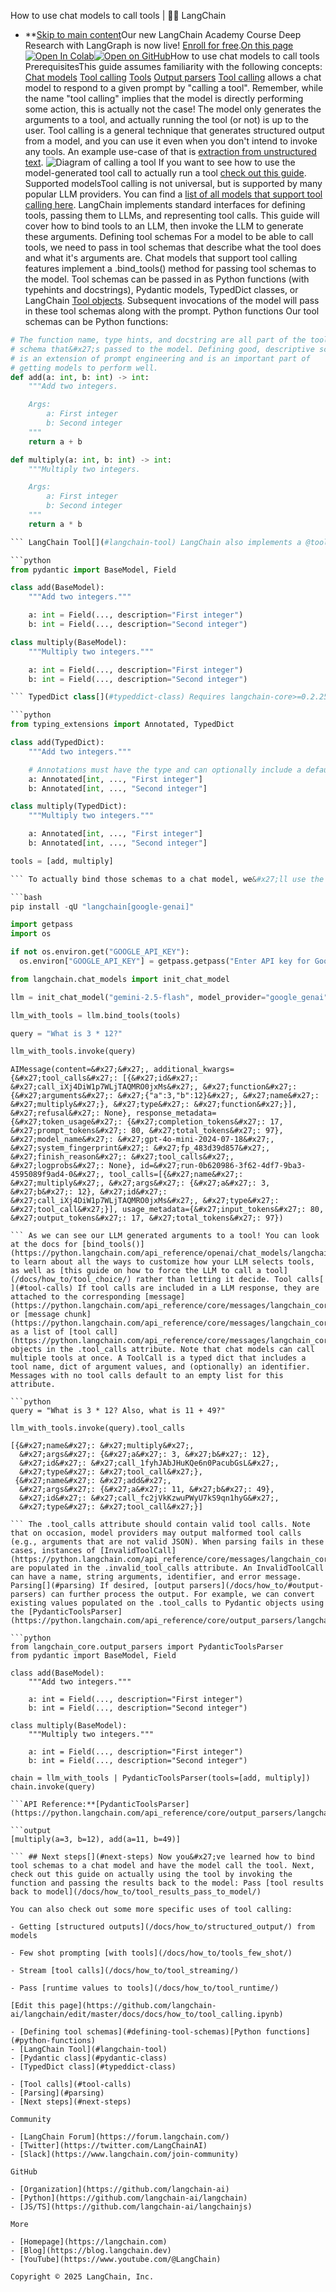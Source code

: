 How to use chat models to call tools | 🦜️🔗 LangChain
- **[Skip to main content](#__docusaurus_skipToContent_fallback)Our new LangChain Academy Course Deep Research with LangGraph is now live! [Enroll for free](https://academy.langchain.com/courses/deep-research-with-langgraph/?utm_medium=internal&utm_source=docs&utm_campaign=q3-2025_deep-research-course_co).[On this page![Open In Colab ](https://colab.research.google.com/assets/colab-badge.svg)](https://colab.research.google.com/github/langchain-ai/langchain/blob/master/docs/docs/how_to/tool_calling.ipynb)[![Open on GitHub ](https://img.shields.io/badge/Open%20on%20GitHub-grey?logo=github&logoColor=white)](https://github.com/langchain-ai/langchain/blob/master/docs/docs/how_to/tool_calling.ipynb)How to use chat models to call tools PrerequisitesThis guide assumes familiarity with the following concepts: [Chat models](/docs/concepts/chat_models/) [Tool calling](/docs/concepts/tool_calling/) [Tools](/docs/concepts/tools/) [Output parsers](/docs/concepts/output_parsers/) [Tool calling](/docs/concepts/tool_calling/) allows a chat model to respond to a given prompt by "calling a tool". Remember, while the name "tool calling" implies that the model is directly performing some action, this is actually not the case! The model only generates the arguments to a tool, and actually running the tool (or not) is up to the user. Tool calling is a general technique that generates structured output from a model, and you can use it even when you don&#x27;t intend to invoke any tools. An example use-case of that is [extraction from unstructured text](/docs/tutorials/extraction/). ![Diagram of calling a tool ](/assets/images/tool_call-8d4a8b18e90cacd03f62e94071eceace.png) If you want to see how to use the model-generated tool call to actually run a tool [check out this guide](/docs/how_to/tool_results_pass_to_model/). Supported modelsTool calling is not universal, but is supported by many popular LLM providers. You can find a [list of all models that support tool calling here](/docs/integrations/chat/). LangChain implements standard interfaces for defining tools, passing them to LLMs, and representing tool calls. This guide will cover how to bind tools to an LLM, then invoke the LLM to generate these arguments. Defining tool schemas[​](#defining-tool-schemas) For a model to be able to call tools, we need to pass in tool schemas that describe what the tool does and what it&#x27;s arguments are. Chat models that support tool calling features implement a .bind_tools() method for passing tool schemas to the model. Tool schemas can be passed in as Python functions (with typehints and docstrings), Pydantic models, TypedDict classes, or LangChain [Tool objects](https://python.langchain.com/api_reference/core/tools/langchain_core.tools.base.BaseTool.html#basetool). Subsequent invocations of the model will pass in these tool schemas along with the prompt. Python functions[​](#python-functions) Our tool schemas can be Python functions:

```python
# The function name, type hints, and docstring are all part of the tool
# schema that&#x27;s passed to the model. Defining good, descriptive schemas
# is an extension of prompt engineering and is an important part of
# getting models to perform well.
def add(a: int, b: int) -> int:
    """Add two integers.

    Args:
        a: First integer
        b: Second integer
    """
    return a + b

def multiply(a: int, b: int) -> int:
    """Multiply two integers.

    Args:
        a: First integer
        b: Second integer
    """
    return a * b

``` LangChain Tool[​](#langchain-tool) LangChain also implements a @tool decorator that allows for further control of the tool schema, such as tool names and argument descriptions. See the how-to guide [here](/docs/how_to/custom_tools/#creating-tools-from-functions) for details. Pydantic class[​](#pydantic-class) You can equivalently define the schemas without the accompanying functions using [Pydantic](https://docs.pydantic.dev). Note that all fields are required unless provided a default value.

```python
from pydantic import BaseModel, Field

class add(BaseModel):
    """Add two integers."""

    a: int = Field(..., description="First integer")
    b: int = Field(..., description="Second integer")

class multiply(BaseModel):
    """Multiply two integers."""

    a: int = Field(..., description="First integer")
    b: int = Field(..., description="Second integer")

``` TypedDict class[​](#typeddict-class) Requires langchain-core>=0.2.25 Or using TypedDicts and annotations:

```python
from typing_extensions import Annotated, TypedDict

class add(TypedDict):
    """Add two integers."""

    # Annotations must have the type and can optionally include a default value and description (in that order).
    a: Annotated[int, ..., "First integer"]
    b: Annotated[int, ..., "Second integer"]

class multiply(TypedDict):
    """Multiply two integers."""

    a: Annotated[int, ..., "First integer"]
    b: Annotated[int, ..., "Second integer"]

tools = [add, multiply]

``` To actually bind those schemas to a chat model, we&#x27;ll use the .bind_tools() method. This handles converting the add and multiply schemas to the proper format for the model. The tool schema will then be passed it in each time the model is invoked. Select [chat model](/docs/integrations/chat/):Google Gemini▾[OpenAI](#)[Anthropic](#)[Azure](#)[Google Gemini](#)[Google Vertex](#)[AWS](#)[Groq](#)[Cohere](#)[NVIDIA](#)[Fireworks AI](#)[Mistral AI](#)[Together AI](#)[IBM watsonx](#)[Databricks](#)[xAI](#)[Perplexity](#)[DeepSeek](#)

```bash
pip install -qU "langchain[google-genai]"

```

```python
import getpass
import os

if not os.environ.get("GOOGLE_API_KEY"):
  os.environ["GOOGLE_API_KEY"] = getpass.getpass("Enter API key for Google Gemini: ")

from langchain.chat_models import init_chat_model

llm = init_chat_model("gemini-2.5-flash", model_provider="google_genai")

```

```python
llm_with_tools = llm.bind_tools(tools)

query = "What is 3 * 12?"

llm_with_tools.invoke(query)

```

```output
AIMessage(content=&#x27;&#x27;, additional_kwargs={&#x27;tool_calls&#x27;: [{&#x27;id&#x27;: &#x27;call_iXj4DiW1p7WLjTAQMRO0jxMs&#x27;, &#x27;function&#x27;: {&#x27;arguments&#x27;: &#x27;{"a":3,"b":12}&#x27;, &#x27;name&#x27;: &#x27;multiply&#x27;}, &#x27;type&#x27;: &#x27;function&#x27;}], &#x27;refusal&#x27;: None}, response_metadata={&#x27;token_usage&#x27;: {&#x27;completion_tokens&#x27;: 17, &#x27;prompt_tokens&#x27;: 80, &#x27;total_tokens&#x27;: 97}, &#x27;model_name&#x27;: &#x27;gpt-4o-mini-2024-07-18&#x27;, &#x27;system_fingerprint&#x27;: &#x27;fp_483d39d857&#x27;, &#x27;finish_reason&#x27;: &#x27;tool_calls&#x27;, &#x27;logprobs&#x27;: None}, id=&#x27;run-0b620986-3f62-4df7-9ba3-4595089f9ad4-0&#x27;, tool_calls=[{&#x27;name&#x27;: &#x27;multiply&#x27;, &#x27;args&#x27;: {&#x27;a&#x27;: 3, &#x27;b&#x27;: 12}, &#x27;id&#x27;: &#x27;call_iXj4DiW1p7WLjTAQMRO0jxMs&#x27;, &#x27;type&#x27;: &#x27;tool_call&#x27;}], usage_metadata={&#x27;input_tokens&#x27;: 80, &#x27;output_tokens&#x27;: 17, &#x27;total_tokens&#x27;: 97})

``` As we can see our LLM generated arguments to a tool! You can look at the docs for [bind_tools()](https://python.langchain.com/api_reference/openai/chat_models/langchain_openai.chat_models.base.BaseChatOpenAI.html#langchain_openai.chat_models.base.BaseChatOpenAI.bind_tools) to learn about all the ways to customize how your LLM selects tools, as well as [this guide on how to force the LLM to call a tool](/docs/how_to/tool_choice/) rather than letting it decide. Tool calls[​](#tool-calls) If tool calls are included in a LLM response, they are attached to the corresponding [message](https://python.langchain.com/api_reference/core/messages/langchain_core.messages.ai.AIMessage.html#langchain_core.messages.ai.AIMessage) or [message chunk](https://python.langchain.com/api_reference/core/messages/langchain_core.messages.ai.AIMessageChunk.html#langchain_core.messages.ai.AIMessageChunk) as a list of [tool call](https://python.langchain.com/api_reference/core/messages/langchain_core.messages.tool.ToolCall.html#langchain_core.messages.tool.ToolCall) objects in the .tool_calls attribute. Note that chat models can call multiple tools at once. A ToolCall is a typed dict that includes a tool name, dict of argument values, and (optionally) an identifier. Messages with no tool calls default to an empty list for this attribute.

```python
query = "What is 3 * 12? Also, what is 11 + 49?"

llm_with_tools.invoke(query).tool_calls

```

```output
[{&#x27;name&#x27;: &#x27;multiply&#x27;,
  &#x27;args&#x27;: {&#x27;a&#x27;: 3, &#x27;b&#x27;: 12},
  &#x27;id&#x27;: &#x27;call_1fyhJAbJHuKQe6n0PacubGsL&#x27;,
  &#x27;type&#x27;: &#x27;tool_call&#x27;},
 {&#x27;name&#x27;: &#x27;add&#x27;,
  &#x27;args&#x27;: {&#x27;a&#x27;: 11, &#x27;b&#x27;: 49},
  &#x27;id&#x27;: &#x27;call_fc2jVkKzwuPWyU7kS9qn1hyG&#x27;,
  &#x27;type&#x27;: &#x27;tool_call&#x27;}]

``` The .tool_calls attribute should contain valid tool calls. Note that on occasion, model providers may output malformed tool calls (e.g., arguments that are not valid JSON). When parsing fails in these cases, instances of [InvalidToolCall](https://python.langchain.com/api_reference/core/messages/langchain_core.messages.tool.InvalidToolCall.html#langchain_core.messages.tool.InvalidToolCall) are populated in the .invalid_tool_calls attribute. An InvalidToolCall can have a name, string arguments, identifier, and error message. Parsing[​](#parsing) If desired, [output parsers](/docs/how_to/#output-parsers) can further process the output. For example, we can convert existing values populated on the .tool_calls to Pydantic objects using the [PydanticToolsParser](https://python.langchain.com/api_reference/core/output_parsers/langchain_core.output_parsers.openai_tools.PydanticToolsParser.html):

```python
from langchain_core.output_parsers import PydanticToolsParser
from pydantic import BaseModel, Field

class add(BaseModel):
    """Add two integers."""

    a: int = Field(..., description="First integer")
    b: int = Field(..., description="Second integer")

class multiply(BaseModel):
    """Multiply two integers."""

    a: int = Field(..., description="First integer")
    b: int = Field(..., description="Second integer")

chain = llm_with_tools | PydanticToolsParser(tools=[add, multiply])
chain.invoke(query)

```API Reference:**[PydanticToolsParser](https://python.langchain.com/api_reference/core/output_parsers/langchain_core.output_parsers.openai_tools.PydanticToolsParser.html)

```output
[multiply(a=3, b=12), add(a=11, b=49)]

``` ## Next steps[​](#next-steps) Now you&#x27;ve learned how to bind tool schemas to a chat model and have the model call the tool. Next, check out this guide on actually using the tool by invoking the function and passing the results back to the model: Pass [tool results back to model](/docs/how_to/tool_results_pass_to_model/)

You can also check out some more specific uses of tool calling:

- Getting [structured outputs](/docs/how_to/structured_output/) from models

- Few shot prompting [with tools](/docs/how_to/tools_few_shot/)

- Stream [tool calls](/docs/how_to/tool_streaming/)

- Pass [runtime values to tools](/docs/how_to/tool_runtime/)

[Edit this page](https://github.com/langchain-ai/langchain/edit/master/docs/docs/how_to/tool_calling.ipynb)

- [Defining tool schemas](#defining-tool-schemas)[Python functions](#python-functions)
- [LangChain Tool](#langchain-tool)
- [Pydantic class](#pydantic-class)
- [TypedDict class](#typeddict-class)

- [Tool calls](#tool-calls)
- [Parsing](#parsing)
- [Next steps](#next-steps)

Community

- [LangChain Forum](https://forum.langchain.com/)
- [Twitter](https://twitter.com/LangChainAI)
- [Slack](https://www.langchain.com/join-community)

GitHub

- [Organization](https://github.com/langchain-ai)
- [Python](https://github.com/langchain-ai/langchain)
- [JS/TS](https://github.com/langchain-ai/langchainjs)

More

- [Homepage](https://langchain.com)
- [Blog](https://blog.langchain.dev)
- [YouTube](https://www.youtube.com/@LangChain)

Copyright © 2025 LangChain, Inc.
